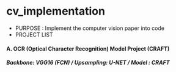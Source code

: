 # cv_implementation
- PURPOSE : Implement the computer vision paper into code
- PROJECT LIST

#### A. OCR (Optical Character Recognition) Model Project (CRAFT)
##### Backbone: VGG16 (FCN) / Upsampling: U-NET / Model : CRAFT
